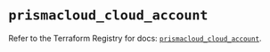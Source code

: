 # `prismacloud_cloud_account`

Refer to the Terraform Registry for docs: [`prismacloud_cloud_account`](https://registry.terraform.io/providers/paloaltonetworks/prismacloud/1.7.0/docs/resources/cloud_account).
